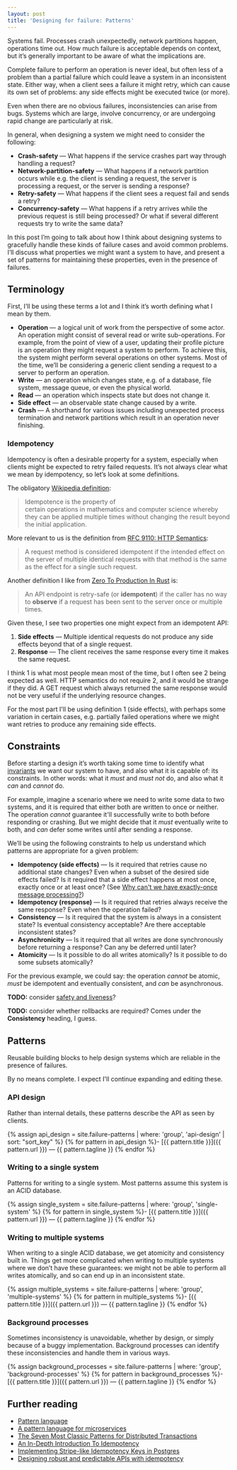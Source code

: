 ```yaml
---
layout: post
title: 'Designing for failure: Patterns'
---
```


Systems fail. Processes crash unexpectedly, network partitions happen, operations time out. How much failure is acceptable depends on context, but it’s generally important to be aware of what the implications are.

Complete failure to perform an operation is never ideal, but often less of a problem than a partial failure which could leave a system in an inconsistent state. Either way, when a client sees a failure it might retry, which can cause its own set of problems: any side effects might be executed twice (or more).

Even when there are no obvious failures, inconsistencies can arise from bugs. Systems which are large, involve concurrency, or are undergoing rapid change are particularly at risk.

In general, when designing a system we might need to consider the following:

- **Crash-safety** — What happens if the service crashes part way through handling a request?
- **Network-partition-safety** — What happens if a network partition occurs while e.g. the client is sending a request, the server is processing a request, or the server is sending a response?
- **Retry-safety** — What happens if the client sees a request fail and sends a retry?
- **Concurrency-safety** — What happens if a retry arrives while the previous request is still being processed? Or what if several different requests try to write the same data?

In this post I’m going to talk about how I think about designing systems to gracefully handle these kinds of failure cases and avoid common problems. I’ll discuss what properties we might want a system to have, and present a set of patterns for maintaining these properties, even in the presence of failures.

## Terminology

First, I’ll be using these terms a lot and I think it’s worth defining what I mean by them.

- **Operation** — a logical unit of work from the perspective of some actor. An operation might consist of several read or write sub-operations. For example, from the point of view of a user, updating their profile picture is an operation they might request a system to perform. To achieve this, the system might perform several operations on other systems.
Most of the time, we’ll be considering a generic client sending a request to a server to perform an operation.
- **Write** — an operation which changes state, e.g. of a database, file system, message queue, or even the physical world.
- **Read** — an operation which inspects state but does not change it.
- **Side effect** — an observable state change caused by a write.
- **Crash** — A shorthand for various issues including unexpected process termination and network partitions which result in an operation never finishing.

### Idempotency

Idempotency is often a desirable property for a system, especially when clients might be expected to retry failed requests. It’s not always clear what we mean by idempotency, so let’s look at some definitions.

The obligatory [Wikipedia definition](https://en.wikipedia.org/wiki/Idempotence):

> Idempotence is the property of certain operations in mathematics and computer science whereby they can be applied multiple times without changing the result beyond the initial application.

More relevant to us is the definition from [RFC 9110: HTTP Semantics](https://httpwg.org/specs/rfc9110.html#idempotent.methods):

> A request method is considered idempotent if the intended effect on the server of multiple identical requests with that method is the same as the effect for a single such request.

Another definition I like from [Zero To Production In Rust](https://www.lpalmieri.com/posts/idempotency/#4-idempotency-an-introduction) is:

> An API endpoint is retry-safe (or **idempotent**) if the caller has no way to **observe** if a request has been sent to the server once or multiple times.

Given these, I see two properties one might expect from an idempotent API:

1. **Side effects** — Multiple identical requests do not produce any side effects beyond that of a single request.
2. **Response** — The client receives the same response every time it makes the same request.

I think 1 is what most people mean most of the time, but I often see 2 being expected as well. HTTP semantics do not require 2, and it would be strange if they did. A GET request which always returned the same response would not be very useful if the underlying resource changes.

For the most part I'll be using definition 1 (side effects), with perhaps some variation in certain cases, e.g. partially failed operations where we might want retries to produce any remaining side effects.

## Constraints

Before starting a design it’s worth taking some time to identify what [invariants](https://en.wikipedia.org/wiki/Invariant_(mathematics)#Invariants_in_computer_science) we want our system to have, and also what it is capable of: its constraints. In other words: what it *must* and *must not* do, and also what it *can* and *cannot* do.

For example, imagine a scenario where we need to write some data to two systems, and it is required that either both are written to once or neither. The operation *cannot* guarantee it'll successfully write to both before responding or crashing. But we might decide that it *must* eventually write to both, and *can* defer some writes until after sending a response.

We’ll be using the following constraints to help us understand which patterns are appropriate for a given problem:

- **Idempotency (side effects)** — Is it required that retries cause no additional state changes? Even when a subset of the desired side effects failed? Is it required that a side effect happens at most once, exactly once or at least once? (See [Why can't we have exactly-once message processing?](https://thomwright.co.uk/2022/05/24/at-least-once-delivery/))
- **Idempotency (response)** — Is it required that retries always receive the same response? Even when the operation failed?
- **Consistency** — Is it required that the system is always in a consistent state? Is eventual consistency acceptable? Are there acceptable inconsistent states?
- **Asynchronicity** — Is it required that all writes are done synchronously before returning a response? Can any be deferred until later?
- **Atomicity** — Is it possible to do all writes atomically? Is it possible to do some subsets atomically?

For the previous example, we could say: the operation *cannot* be atomic, *must* be idempotent and eventually consistent, and *can* be asynchronous.

**TODO:** consider [safety and liveness](https://en.wikipedia.org/wiki/Safety_and_liveness_properties)?

**TODO:** consider whether rollbacks are required? Comes under the **Consistency** heading, I guess.

## Patterns

Reusable building blocks to help design systems which are reliable in the presence of failures.

By no means complete. I expect I'll continue expanding and editing these.

### API design

Rather than internal details, these patterns describe the API as seen by clients.

{% assign api_design = site.failure-patterns | where: 'group', 'api-design' | sort: "sort_key" %}
{% for pattern in api_design %}- [{{ pattern.title }}]({{ pattern.url }}) — {{ pattern.tagline }}
{% endfor %}

### Writing to a single system

Patterns for writing to a single system. Most patterns assume this system is an ACID database.

{% assign single_system = site.failure-patterns | where: 'group', 'single-system' %}
{% for pattern in single_system %}- [{{ pattern.title }}]({{ pattern.url }}) — {{ pattern.tagline }}
{% endfor %}

### Writing to multiple systems

When writing to a single ACID database, we get atomicity and consistency built in. Things get more complicated when writing to multiple systems where we don’t have these guarantees: we might not be able to perform all writes atomically, and so can end up in an inconsistent state.

{% assign multiple_systems = site.failure-patterns | where: 'group', 'multiple-systems' %}
{% for pattern in multiple_systems %}- [{{ pattern.title }}]({{ pattern.url }}) — {{ pattern.tagline }}
{% endfor %}

### Background processes

Sometimes inconsistency is unavoidable, whether by design, or simply because of a buggy implementation. Background processes can identify these inconsistencies and handle them in various ways.

{% assign background_processes = site.failure-patterns | where: 'group', 'background-processes' %}
{% for pattern in background_processes %}- [{{ pattern.title }}]({{ pattern.url }}) — {{ pattern.tagline }}
{% endfor %}

## Further reading

- [Pattern language](https://en.wikipedia.org/wiki/Pattern_language)
- [A pattern language for microservices](https://microservices.io/patterns/index.html)
- [The Seven Most Classic Patterns for Distributed Transactions](https://medium.com/@dongfuye/the-seven-most-classic-solutions-for-distributed-transaction-management-3f915f331e15)
- [An In-Depth Introduction To Idempotency](https://www.lpalmieri.com/posts/idempotency/)
- [Implementing Stripe-like Idempotency Keys in Postgres](https://brandur.org/idempotency-keys)
- [Designing robust and predictable APIs with idempotency](https://stripe.com/blog/idempotency)
